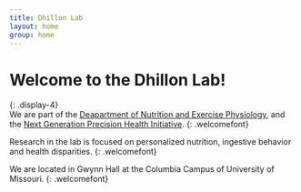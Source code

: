 ```yaml
---
title: Dhillon Lab 
layout: home
group: home
---
```


# Welcome to the Dhillon Lab!
{: .display-4}
<br>
We are part of the [Deapartment of Nutrition and Exercise Physiology](https://nep.missouri.edu/), and the [Next Generation Precision Health Initiative](https://precisionhealth.umsystem.edu/). 
{: .welcomefont}

Research in the lab is focused on personalized nutrition, ingestive behavior and health disparities.
{: .welcomefont}

We are located in Gwynn Hall at the Columbia Campus of University of Missouri.
{: .welcomefont}